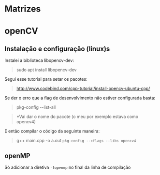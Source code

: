 # Matrizes

# openCV

## Instalação e configuração (linux)s
Instalei a biblioteca libopencv-dev:
>sudo apt install libopencv-dev

Segui esse tutorial para setar os pacotes: 
>http://www.codebind.com/cpp-tutorial/install-opencv-ubuntu-cpp/

Se der o erro que a flag de desenvolvimento não estiver configurada basta:
>pkg-config --list-all

>*Vai dar o nome do pacote (o meu por exemplo estava como opencv4)

E então compilar o código da seguinte maneira:
>g++ main.cpp -o a.out `pkg-config --cflags --libs opencv4`

## openMP

Só adicionar a diretiva `-fopenmp` no final da linha de compilação